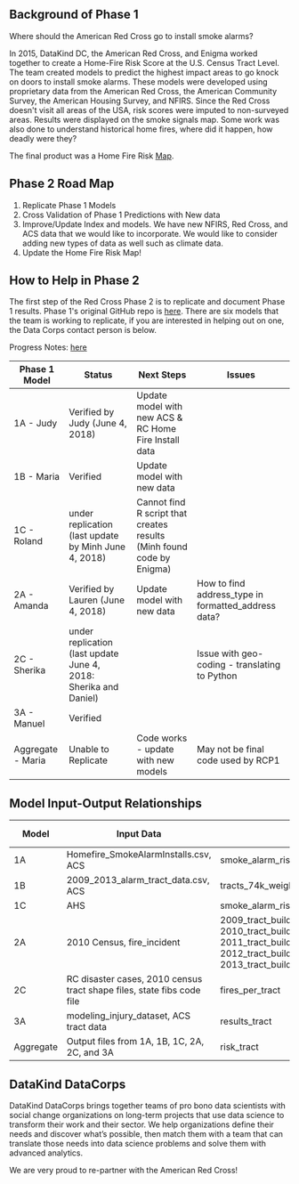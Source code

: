 
## Background of Phase 1

Where should the American Red Cross go to install smoke alarms?

In 2015, DataKind DC, the American Red Cross, and Enigma worked together to create a Home-Fire Risk Score at the U.S. Census Tract Level. The team created models to predict the highest impact areas to go knock on doors to install smoke alarms. These models were developed using proprietary data from the American Red Cross, the American Community Survey, the American Housing Survey, and NFIRS. Since the Red Cross doesn't visit all areas of the USA, risk scores were imputed to non-surveyed areas. Results were displayed on the smoke signals map. Some work was also done to understand historical home fires, where did it happen, how deadly were they?

The final product was a Home Fire Risk <a href="http://www.datakind.org/blog/american-red-cross-and-datakind-team-up-to-prevent-home-fire-deaths-and-injuries">Map</a>.



## Phase 2 Road Map
1. Replicate Phase 1 Models
2. Cross Validation of Phase 1 Predictions with New data
3. Improve/Update Index and models. We have new NFIRS, Red Cross, and ACS data that we would like to incorporate. We would like to consider adding new types of data as well such as climate data.
4. Update the Home Fire Risk Map!

## How to Help in Phase 2

The first step of the Red Cross Phase 2 is to replicate and document  Phase 1 results. Phase 1's original GitHub repo is <a href="https://github.com/DataKind-DC/smoke_alarm_models">here</a>. There are six models that the team is working to replicate, if you are interested in helping out on one, the Data Corps contact person is below.

Progress Notes:  <a href="https://github.com/DataKind-DC/red-cross-2/blob/master/Progress%20Document.md">here</a>


Phase 1 Model  |  Status  | Next Steps | Issues
----|-------|---|-----
  1A  - Judy    | Verified by Judy (June 4, 2018) | Update model with new ACS & RC Home Fire Install data  |
   1B - Maria    | Verified  | Update model with new data  |
   1C - Roland   |under replication (last update by Minh June 4, 2018) |   Cannot find R script that creates results (Minh found code by Enigma) |
   2A - Amanda   | Verified by Lauren (June 4, 2018)   | Update model with new data   | How to find address_type in formatted_address data?
   2C - Sherika  |  under replication (last update June 4, 2018: Sherika and Daniel) |   |  Issue with geo-coding - translating to Python
  3A - Manuel   |  Verified | |
 Aggregate - Maria| Unable to Replicate  | Code works - update with new models  | May not be final code used by RCP1

## Model Input-Output Relationships


Model | Input Data | Output Files | Output To...
-----|-------|---------------|-------------
 1A  | Homefire_SmokeAlarmInstalls.csv, ACS | smoke_alarm_risk_scores_1a.csv  | Aggregate
 1B  | 2009_2013_alarm_tract_data.csv, ACS  | tracts_74k_weighted_linear_preds_upsampled.csv | Aggregate
 1C  | AHS  | smoke_alarm_risk_scores_1c.csv  | Aggregate
2A  | 2010 Census, fire_incident  | 2009_tract_building_fire_per_1k 2010_tract_building_fire_per_1k 2011_tract_building_fire_per_1k 2012_tract_building_fire_per_1k 2013_tract_building_fire_per_1k   | Aggregate  
 2C  | RC disaster cases, 2010 census tract shape files, state fibs code file  | fires_per_tract  | Aggregate
 3A  | modeling_injury_dataset, ACS tract data  | results_tract  | Aggregate
 Aggregate  | Output files from 1A, 1B, 1C, 2A, 2C, and 3A  |  risk_tract | Map

## DataKind DataCorps

DataKind DataCorps brings together teams of pro bono data scientists with social change organizations on long-term projects that use data science to transform their work and their sector. We help organizations define their needs and discover what’s possible, then match them with a team that can translate those needs into data science problems and solve them with advanced analytics.

We are very proud to re-partner with the American Red Cross!
